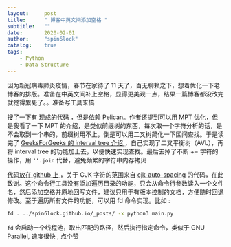 ```yaml
---
layout:     post
title:      " 博客中英文间添加空格 "
subtitle:   ""
date:       2020-02-01
author:     "spin6lock"
catalog:    true
tags:
    - Python
    - Data Structure
---
```


因为新冠病毒肺炎疫情，春节在家待了 11 天了，百无聊赖之下，想着优化一下老博客的排版。准备在中英文间补上空格，显得更美观一点，结果一篇博客都没改完就觉得累死了。。准备写工具来搞

搜了一下有 [ 现成的代码 ](https://github.com/yuex/cjk-auto-spacing/blob/master/cjk_auto_spacing.py)，但是依赖 Pelican。作者还提到可以用 MPT 优化，但是我看了一下 MPT 的介绍，是类似前缀树的东西，每次取一个字符分析的话，是不会取到一个串的，前缀树用不上，倒是可以用二叉树简化一下区间查找。于是读完了 [GeeksForGeeks 的 interval tree 介绍 ](https://www.geeksforgeeks.org/interval-tree/)，自己实现了二叉平衡树（AVL），再将 interval tree 的功能加上去，以便快速实现查找。最后去掉了不断 += 字符的操作，用 `''.join` 代替，避免频繁的字符串内存拷贝

[ 代码放在 github 上 ](https://github.com/spin6lock/post_add_space)，关于 CJK 字符的范围来自 [cjk-auto-spacing](https://github.com/yuex/cjk-auto-spacing/blob/master/cjk_auto_spacing.py) 的代码，在此致谢。这个命令行工具没有添加遍历目录的功能，只会从命令行参数读入一个文件名，然后添加空格并原地回写文件，建议只用于有版本控制的文档，方便随时回退修改。至于遍历所有文件的功能，可以用 fd 命令实现。比如 :
```bash
fd . ../spin6lock.github.io/_posts/ -x python3 main.py 
```
`fd` 会启动一个线程池，取出匹配的路径，然后执行指定命令，类似于 GNU Parallel, 速度很快 , 点个赞
